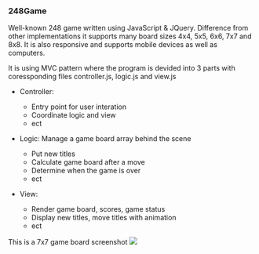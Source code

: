 ### 248Game
Well-known 248 game written using JavaScript &amp; JQuery. Difference from other implementations it supports many board sizes 4x4, 5x5, 6x6, 7x7 and 8x8. It is also responsive and supports mobile devices as well as computers.

It is using MVC pattern where the program is devided into 3 parts with coressponding files controller.js, logic.js and view.js
  - Controller:
      - Entry point for user interation
      - Coordinate logic and view
      - ect

  - Logic: Manage a game board array behind the scene
      - Put new titles
      - Calculate game board after a move
      - Determine when the game is over
      - ect

  - View:
      - Render game board, scores, game status
      - Display new titles, move titles with animation
      - ect

This is a 7x7 game board screenshot
<img src="248Game.jpg">
